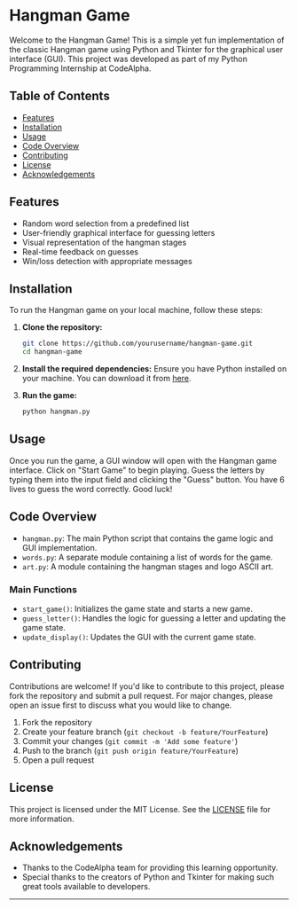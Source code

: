 # Hangman Game

Welcome to the Hangman Game! This is a simple yet fun implementation of the classic Hangman game using Python and Tkinter for the graphical user interface (GUI). This project was developed as part of my Python Programming Internship at CodeAlpha.

## Table of Contents

- [Features](#features)
- [Installation](#installation)
- [Usage](#usage)
- [Code Overview](#code-overview)
- [Contributing](#contributing)
- [License](#license)
- [Acknowledgements](#acknowledgements)

## Features

- Random word selection from a predefined list
- User-friendly graphical interface for guessing letters
- Visual representation of the hangman stages
- Real-time feedback on guesses
- Win/loss detection with appropriate messages

## Installation

To run the Hangman game on your local machine, follow these steps:

1. **Clone the repository:**
    ```bash
    git clone https://github.com/yourusername/hangman-game.git
    cd hangman-game
    ```

2. **Install the required dependencies:**
    Ensure you have Python installed on your machine. You can download it from [here](https://www.python.org/downloads/).

3. **Run the game:**
    ```bash
    python hangman.py
    ```

## Usage

Once you run the game, a GUI window will open with the Hangman game interface. Click on "Start Game" to begin playing. Guess the letters by typing them into the input field and clicking the "Guess" button. You have 6 lives to guess the word correctly. Good luck!

## Code Overview

- `hangman.py`: The main Python script that contains the game logic and GUI implementation.
- `words.py`: A separate module containing a list of words for the game.
- `art.py`: A module containing the hangman stages and logo ASCII art.

### Main Functions

- `start_game()`: Initializes the game state and starts a new game.
- `guess_letter()`: Handles the logic for guessing a letter and updating the game state.
- `update_display()`: Updates the GUI with the current game state.

## Contributing

Contributions are welcome! If you'd like to contribute to this project, please fork the repository and submit a pull request. For major changes, please open an issue first to discuss what you would like to change.

1. Fork the repository
2. Create your feature branch (`git checkout -b feature/YourFeature`)
3. Commit your changes (`git commit -m 'Add some feature'`)
4. Push to the branch (`git push origin feature/YourFeature`)
5. Open a pull request

## License

This project is licensed under the MIT License. See the [LICENSE](LICENSE) file for more information.

## Acknowledgements

- Thanks to the CodeAlpha team for providing this learning opportunity.
- Special thanks to the creators of Python and Tkinter for making such great tools available to developers.

---
